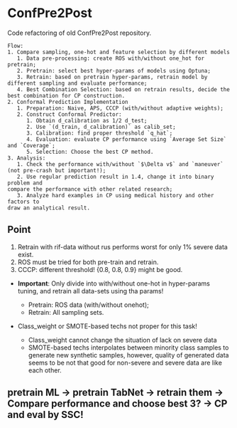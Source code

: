 # ConfPre2Post

Code refactoring of old ConfPre2Post repository.

```
Flow:
1. Compare sampling, one-hot and feature selection by different models
   1. Data pre-processing: create ROS with/without one_hot for pretrain;
   2. Pretrain: select best hyper-params of models using Optuna; 
   3. Retrain: based on pretrain hyper-params, retrain model by different sampling and evaluate performance;
   4. Best Combination Selection: based on retrain results, decide the best combination for CP construction.
2. Conformal Prediction Implementation
   1. Preparation: Naive, APS, CCCP (with/without adaptive weights);
   2. Construct Conformal Predictor:
      1. Obtain d_calibration as 1/2 d_test;
      2. Use `(d_train, d_calibration)` as calib_set;
      3. Calibration: find proper threshold `q_hat`;
      4. Evaluation: evaluate CP performance using `Average Set Size` and `Coverage`;
      5. Selection: Choose the best CP method.
3. Analysis:
   1. Check the performance with/without `$\Delta v$` and `maneuver` (not pre-crash but important!);
   2. Use regular prediction result in 1.4, change it into binary problem and 
compare the performance with other related research;
   3. Analyze hard examples in CP using medical history and other factors to
draw an analytical result.
```

## Point

1. Retrain with rif-data without rus performs worst for only 1% severe data exist.
2. ROS must be tried for both pre-train and retrain.
3. CCCP: different threshold! {0.8, 0.8, 0.9} might be good.


- **Important**: Only divide into with/without one-hot in hyper-params tuning, 
and retrain all data-sets using tha params!
  - Pretrain: ROS data (with/without onehot);
  - Retrain: All sampling sets.

- Class_weight or SMOTE-based techs not proper for this task!
  - Class_weight cannot change the situation of lack on severe data
  - SMOTE-based techs interpolates between minority class samples to generate new synthetic samples,
however, quality of generated data seems to be not that good for non-severe and severe data are like each other. 


## pretrain ML -> pretrain TabNet -> retrain them -> Compare performance and choose best 3? -> CP and eval by SSC!